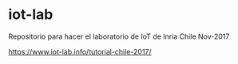# iot-lab
Repositorio para hacer el laboratorio de IoT de Inria Chile Nov-2017

https://www.iot-lab.info/tutorial-chile-2017/
